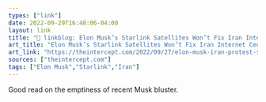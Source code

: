 ```yaml
---
types: ["link"]
date: 2022-09-29T16:48:06-04:00
layout: link
title: "🔗 linkblog: Elon Musk’s Starlink Satellites Won’t Fix Iran Internet Censorship'"
art_title: "Elon Musk’s Starlink Satellites Won’t Fix Iran Internet Censorship"
art_link: "https://theintercept.com/2022/09/27/elon-musk-iran-protest-starlink-internet/"
sources: ["theintercept.com"]
tags: ["Elon Musk","Starlink","Iran"]
---
```

Good read on the emptiness of recent Musk bluster.
 
